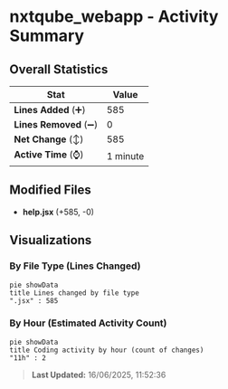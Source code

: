 # nxtqube_webapp - Activity Summary 

## Overall Statistics

| Stat                   | Value                                                             |
| ---------------------- | ----------------------------------------------------------------- |
| **Lines Added** (➕)   | 585                                          |
| **Lines Removed** (➖) | 0                                        |
| **Net Change** (↕)    | 585                |
| **Active Time** (⌚)   | 1 minute |


## Modified Files
- **help.jsx** (+585, -0)

## Visualizations

### By File Type (Lines Changed)

```mermaid
pie showData
title Lines changed by file type
".jsx" : 585
```

### By Hour (Estimated Activity Count)

```mermaid
pie showData
title Coding activity by hour (count of changes)
"11h" : 2
```


> **Last Updated:** 16/06/2025, 11:52:36